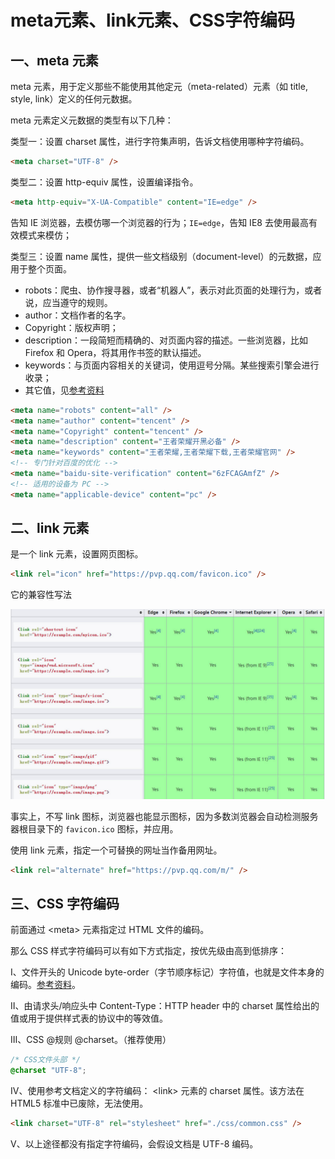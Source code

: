 # meta元素、link元素、CSS字符编码

## 一、meta 元素

meta 元素，用于定义那些不能使用其他定元（meta-related）元素（如 title, style, link）定义的任何元数据。

meta 元素定义元数据的类型有以下几种：

类型一：设置 charset 属性，进行字符集声明，告诉文档使用哪种字符编码。

```html
<meta charset="UTF-8" />
```

类型二：设置 http-equiv 属性，设置编译指令。

```html
<meta http-equiv="X-UA-Compatible" content="IE=edge" />
```

告知 IE 浏览器，去模仿哪一个浏览器的行为；`IE=edge`，告知 IE8 去使用最高有效模式来模仿；

类型三：设置 name 属性，提供一些文档级别（document-level）的元数据，应用于整个页面。

- robots：爬虫、协作搜寻器，或者“机器人”，表示对此页面的处理行为，或者说，应当遵守的规则。
- author：文档作者的名字。
- Copyright：版权声明；
- description：一段简短而精确的、对页面内容的描述。一些浏览器，比如 Firefox 和 Opera，将其用作书签的默认描述。
- keywords：与页面内容相关的关键词，使用逗号分隔。某些搜索引擎会进行收录；
- 其它值，见[参考资料](https://developer.mozilla.org/zh-CN/docs/Web/HTML/Element/meta/name)

```html
<meta name="robots" content="all" />
<meta name="author" content="tencent" />
<meta name="Copyright" content="tencent" />
<meta name="description" content="王者荣耀开黑必备" />
<meta name="keywords" content="王者荣耀,王者荣耀下载,王者荣耀官网" />
<!-- 专门针对百度的优化 -->
<meta name="baidu-site-verification" content="6zFCAGAmfZ" />
<!-- 适用的设备为 PC -->
<meta name="applicable-device" content="pc" />
```

## 二、link 元素

是一个 link 元素，设置网页图标。

```html
<link rel="icon" href="https://pvp.qq.com/favicon.ico" />
```

它的兼容性写法

![link元素的兼容性写法](NodeAssets/link元素的兼容性写法.jpg)

事实上，不写 link 图标，浏览器也能显示图标，因为多数浏览器会自动检测服务器根目录下的 `favicon.ico` 图标，并应用。

使用 link 元素，指定一个可替换的网址当作备用网址。

```html
<link rel="alternate" href="https://pvp.qq.com/m/" />
```

## 三、CSS 字符编码

前面通过 \<meta\> 元素指定过 HTML 文件的编码。

那么 CSS 样式字符编码可以有如下方式指定，按优先级由高到低排序：

Ⅰ、文件开头的 Unicode byte-order（字节顺序标记）字符值，也就是文件本身的编码。[参考资料](https://en.wikipedia.org/wiki/Byte_order_mark)。

Ⅱ、由请求头/响应头中 Content-Type：HTTP header 中的 charset 属性给出的值或用于提供样式表的协议中的等效值。

Ⅲ、CSS @规则 @charset。（推荐使用）

```css
/* CSS文件头部 */
@charset "UTF-8";
```

Ⅳ、使用参考文档定义的字符编码： \<link\> 元素的 charset 属性。该方法在 HTML5 标准中已废除，无法使用。

```html
<link charset="UTF-8" rel="stylesheet" href="./css/common.css" />
```

Ⅴ、以上途径都没有指定字符编码，会假设文档是 UTF-8 编码。
